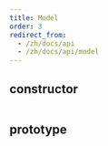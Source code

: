 ```yaml
---
title: Model
order: 3
redirect_from:
  - /zh/docs/api
  - /zh/docs/api/model
---
```


## constructor

```ts
```

## prototype

